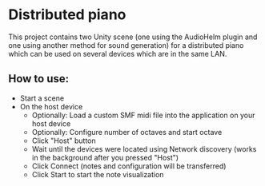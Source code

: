 # Distributed piano 
This project contains two Unity scene (one using the AudioHelm plugin and one using another method for sound generation) for a distributed piano which can be used on several devices which are in the same LAN.

## How to use: 
- Start a scene
- On the host device
    - Optionally: Load a custom SMF midi file into the application on your host device
    - Optionally: Configure number of octaves and start octave
    - Click "Host" button
    - Wait until the devices were located using Network discovery (works in the background after you pressed "Host")
    - Click Connect (notes and configuration will be transferred)
    - Click Start to start the note visualization